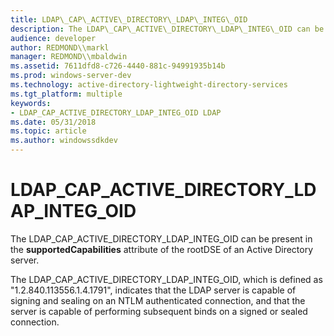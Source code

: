 ```yaml
---
title: LDAP\_CAP\_ACTIVE\_DIRECTORY\_LDAP\_INTEG\_OID
description: The LDAP\_CAP\_ACTIVE\_DIRECTORY\_LDAP\_INTEG\_OID can be present in the supportedCapabilities attribute of the rootDSE of an Active Directory server.
audience: developer
author: REDMOND\\markl
manager: REDMOND\\mbaldwin
ms.assetid: 7611dfd8-c726-4440-881c-94991935b14b
ms.prod: windows-server-dev
ms.technology: active-directory-lightweight-directory-services
ms.tgt_platform: multiple
keywords:
- LDAP_CAP_ACTIVE_DIRECTORY_LDAP_INTEG_OID LDAP
ms.date: 05/31/2018
ms.topic: article
ms.author: windowssdkdev
---
```


# LDAP\_CAP\_ACTIVE\_DIRECTORY\_LDAP\_INTEG\_OID

The LDAP\_CAP\_ACTIVE\_DIRECTORY\_LDAP\_INTEG\_OID can be present in the **supportedCapabilities** attribute of the rootDSE of an Active Directory server.

The LDAP\_CAP\_ACTIVE\_DIRECTORY\_LDAP\_INTEG\_OID, which is defined as "1.2.840.113556.1.4.1791", indicates that the LDAP server is capable of signing and sealing on an NTLM authenticated connection, and that the server is capable of performing subsequent binds on a signed or sealed connection.

 

 





